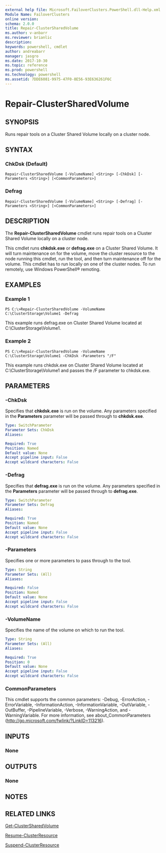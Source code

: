 ```yaml
---
external help file: Microsoft.FailoverClusters.PowerShell.dll-Help.xml
Module Name: FailoverClusters
online version: 
schema: 2.0.0
title: Repair-ClusterSharedVolume
ms.author: v-anbarr
ms.reviewer: brianlic
description: 
keywords: powershell, cmdlet
author: andreabarr
manager: jasgro
ms.date: 2017-10-30
ms.topic: reference
ms.prod: powershell
ms.technology: powershell
ms.assetid: 7DDE6081-9975-47F0-8E56-93E636261F6C
---
```


# Repair-ClusterSharedVolume

## SYNOPSIS
Runs repair tools on a Cluster Shared Volume locally on a cluster node.

## SYNTAX

### ChkDsk (Default)
```
Repair-ClusterSharedVolume [-VolumeName] <String> [-ChkDsk] [-Parameters <String>] [<CommonParameters>]
```

### Defrag
```
Repair-ClusterSharedVolume [-VolumeName] <String> [-Defrag] [-Parameters <String>] [<CommonParameters>]
```

## DESCRIPTION
The **Repair-ClusterSharedVolume** cmdlet runs repair tools on a Cluster Shared Volume locally on a cluster node.

This cmdlet runs **chkdsk.exe** or **defrag.exe** on a Cluster Shared Volume.
It will turn maintenance on for the volume, move the cluster resource to the node running this cmdlet, run the tool, and then turn maintenance off for the volume.
This cmdlet has to run locally on one of the cluster nodes.
To run remotely, use Windows PowerShell® remoting.

## EXAMPLES

### Example 1
```
PS C:\>Repair-ClusterSharedVolume -VolumeName C:\ClusterStorage\Volume1 -Defrag
```

This example runs defrag.exe on Cluster Shared Volume located at C:\ClusterStorage\Volume1.

### Example 2
```
PS C:\>Repair-ClusterSharedVolume -VolumeName C:\ClusterStorage\Volume1 -ChkDsk -Parameters "/F"
```

This example runs chkdsk.exe on Cluster Shared Volume located at C:\ClusterStorage\Volume1 and passes the /F parameter to chkdsk.exe.

## PARAMETERS

### -ChkDsk
Specifies that **chkdsk.exe** is run on the volume.
Any parameters specified in the **Parameters** parameter will be passed through to **chkdsk.exe**.

```yaml
Type: SwitchParameter
Parameter Sets: ChkDsk
Aliases: 

Required: True
Position: Named
Default value: None
Accept pipeline input: False
Accept wildcard characters: False
```

### -Defrag
Specifies that **defrag.exe** is run on the volume.
Any parameters specified in the **Parameters** parameter will be passed through to **defrag.exe**.

```yaml
Type: SwitchParameter
Parameter Sets: Defrag
Aliases: 

Required: True
Position: Named
Default value: None
Accept pipeline input: False
Accept wildcard characters: False
```

### -Parameters
Specifies one or more parameters to pass through to the tool.

```yaml
Type: String
Parameter Sets: (All)
Aliases: 

Required: False
Position: Named
Default value: None
Accept pipeline input: False
Accept wildcard characters: False
```

### -VolumeName
Specifies the name of the volume on which to run the tool.

```yaml
Type: String
Parameter Sets: (All)
Aliases: 

Required: True
Position: 0
Default value: None
Accept pipeline input: False
Accept wildcard characters: False
```

### CommonParameters
This cmdlet supports the common parameters: -Debug, -ErrorAction, -ErrorVariable, -InformationAction, -InformationVariable, -OutVariable, -OutBuffer, -PipelineVariable, -Verbose, -WarningAction, and -WarningVariable. For more information, see about_CommonParameters (http://go.microsoft.com/fwlink/?LinkID=113216).

## INPUTS

### None

## OUTPUTS

### None

## NOTES

## RELATED LINKS

[Get-ClusterSharedVolume](./Get-ClusterSharedVolume.md)

[Resume-ClusterResource](./Resume-ClusterResource.md)

[Suspend-ClusterResource](./Suspend-ClusterResource.md)

